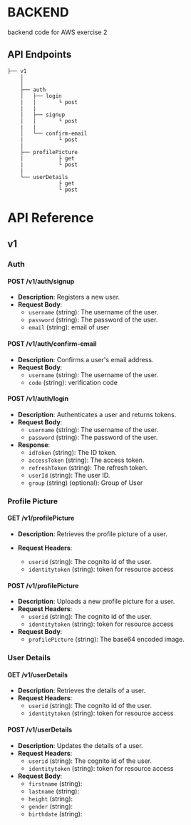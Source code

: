 # BACKEND

backend code for AWS exercise 2

## API Endpoints

```
├── v1
    │
    │
    ├── auth
    │   ├── login
    |   |       └ post
    |   |
    │   ├── signup
    |   |       └ post
    |   |
    │   └── confirm-email
    |           └ post
    |
    ├── profilePicture
    |           ├ get
    |           └ post
    |
    └── userDetails
                ├ get
                └ post

```

# API Reference

## v1

### Auth

#### POST /v1/auth/signup

- **Description**: Registers a new user.
- **Request Body**:
  - `username` (string): The username of the user.
  - `password` (string): The password of the user.
  - `email` (string): email of user

#### POST /v1/auth/confirm-email

- **Description**: Confirms a user's email address.
- **Request Body**:
  - `username` (string): The username of the user.
  - `code` (string): verification code

#### POST /v1/auth/login

- **Description**: Authenticates a user and returns tokens.
- **Request Body**:
  - `username` (string): The username of the user.
  - `password` (string): The password of the user.
- **Response**:
  - `idToken` (string): The ID token.
  - `accessToken` (string): The access token.
  - `refreshToken` (string): The refresh token.
  - `userId` (string): The user ID.
  - `group` (string) (optional): Group of User

### Profile Picture

#### GET /v1/profilePicture

- **Description**: Retrieves the profile picture of a user.

- **Request Headers**:
  - `userid` (string): The cognito id of the user.
  - `identitytoken` (string): token for resource access

#### POST /v1/profilePicture

- **Description**: Uploads a new profile picture for a user.
- **Request Headers**:
  - `userid` (string): The cognito id of the user.
  - `identitytoken` (string): token for resource access
- **Request Body**:
  - `profilePicture` (string): The base64 encoded image.

### User Details

#### GET /v1/userDetails

- **Description**: Retrieves the details of a user.
- **Request Headers**:
  - `userid` (string): The cognito id of the user.
  - `identitytoken` (string): token for resource access

#### POST /v1/userDetails

- **Description**: Updates the details of a user.
- **Request Headers**:
  - `userid` (string): The cognito id of the user.
  - `identitytoken` (string): token for resource access
- **Request Body**:
  - `firstname` (string):
  - `lastname` (string):
  - `height` (string):
  - `gender` (string):
  - `birthdate` (string):
